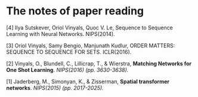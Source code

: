 # The notes of paper reading


[4]  Ilya Sutskever, Oriol Vinyals, Quoc V. Le, Sequence to Sequence Learning with Neural Networks. NIPS(2014).

[3]  Oriol Vinyals, Samy Bengio, Manjunath Kudlur, ORDER MATTERS: SEQUENCE TO SEQUENCE FOR SETS. ICLR(2016).

[2]  Vinyals, O., Blundell, C., Lillicrap, T., & Wierstra, **Matching Networks for One Shot Learning**. *NIPS(2016) (pp. 3630-3638).*

[1] Jaderberg, M., Simonyan, K., & Zisserman, **Spatial transformer networks**. *NIPS(2015) (pp. 2017-2025).*
